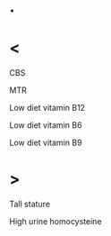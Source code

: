 # .

# <

CBS

MTR

Low diet vitamin B12

Low diet vitamin B6

Low diet vitamin B9

# >

Tall stature

High urine homocysteine
